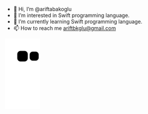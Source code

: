- 👋 Hi, I’m @ariftabakoglu
- 👀 I’m interested in Swift programming language.
- 🌱 I’m currently learning Swift programming language.
- 📫 How to reach me ariftbkglu@gmail.com

![snake gif](https://github.com/ariftabakoglu/ariftabakoglu/blob/output/github-contribution-grid-snake.svg)

<!---
ariftabakoglu/ariftabakoglu is a ✨ special ✨ repository because its `README.md` (this file) appears on your GitHub profile.
You can click the Preview link to take a look at your changes.
--->
